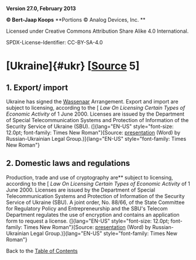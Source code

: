 **Version 27.0, February 2013**

**© Bert-Jaap Koops**
**Portions © Analog Devices, Inc. **  

Licensed under Creative Commons Attribution Share Alike 4.0 International.

SPDX-License-Identifier: CC-BY-SA-4.0

# [Ukraine]{#ukr} \[[Source](cls-srce.htm) 5\]

## 1. Export/ import  
Ukraine has signed the [Wassenaar](#Wassenaar) Arrangement. Export and
import are subject to licensing, according to the [ *Law On Licensing
Certain Types of Economic Activity* of 1 June 2000. Licenses are issued
by the Department of Special Telecommunication Systems and Protection of
Information of the Security Service of Ukraine (SBU). (]{lang="EN-US"
style="font-size: 12.0pt; font-family: Times New Roman"}[Source:
[presentation](http://www.rulg.com/documents/Legal_Considerations.doc)
(Word) by Russian-Ukrainian Legal Group.)]{lang="EN-US"
style="font-family: Times New Roman"}

## 2. Domestic laws and regulations  
Production, trade and use of cryptography are** subject to licensing,
according to the [ *Law On Licensing Certain Types of Economic Activity*
of 1 June 2000. Licenses are issued by the Department of Special
Telecommunication Systems and Protection of Information of the Security
Service of Ukraine (SBU). A joint order, No. 88/66, of the State
Committee for Regulatory Policy and Entrepreneurship and the SBU's
Telecom Department regulates the use of encryption and contains an
application form to request a license. (]{lang="EN-US"
style="font-size: 12.0pt; font-family: Times New Roman"}[Source:
[presentation](http://www.rulg.com/documents/Legal_Considerations.doc)
(Word) by Russian-Ukrainian Legal Group.)]{lang="EN-US"
style="font-family: Times New Roman"}

Back to the [Table of Contents](index.md)
